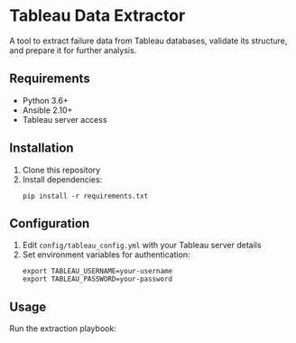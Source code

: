 # Tableau Data Extractor

A tool to extract failure data from Tableau databases, validate its structure, and prepare it for further analysis.

## Requirements

- Python 3.6+
- Ansible 2.10+
- Tableau server access

## Installation

1. Clone this repository
2. Install dependencies:
   ```
   pip install -r requirements.txt
   ```

## Configuration

1. Edit `config/tableau_config.yml` with your Tableau server details
2. Set environment variables for authentication:
   ```
   export TABLEAU_USERNAME=your-username
   export TABLEAU_PASSWORD=your-password
   ```

## Usage

Run the extraction playbook: